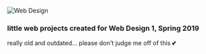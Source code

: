 ![Web Design](https://raw.githubusercontent.com/flufflaire/Web-Design/master/faye_better_designer/titlepage_sample.gif)

### little web projects created for Web Design 1, Spring 2019
really old and outdated... please don't judge me off of this 💕
